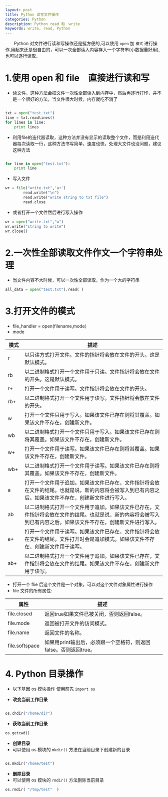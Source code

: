 ```yaml
---
layout: post
title: Python 读写文件操作
categories: Python
description: Python read 和　write
keywords: write, read, Python
---
```


　　Python 对文件进行读和写操作还是挺方便的,可以使用 `open` 加 `模式` 进行操作,用起来还是很自由的，可以一次全部读入内容存入一个字符串(小数据量好用),也可以逐行读取．

# 1.使用 open 和 file　直接进行读和写

* 读文件，这种方法会把文件一次性全部读入到内存中，然后再逐行打印，并不是一个很好的方法，当文件很大时候，内存就吃不消了

```python

txt = open("test.txt")
line = txt.readlines()
for lines in line:  
    print lines

```

* 利用file的迭代器读取，这种方法并没有显示的读取整个文件，而是利用迭代器每次读取一行，这种方法书写简单，速度也快，处理大文件也没问题，建议这种方法


```python

for line in open("test.txt"):  
    print line

```

* 写入文件

```python
wr = file("write.txt",'a+')  
        read.write("\n")  
        read.write("write string to txt file")  
        read.close  
```

* 或者打开一个文件然后进行写入操作

```python
wr = open("write.txt","w")
wr.write("string to write")
wr.close()

```




# 2.一次性全部读取文件作文一个字符串处理

* 当文件内容不大时候，可以一次性全部读取，作为一个大的字符串

```python
all_data = open("test.txt").read( )

```


# 3.打开文件的模式

* file_handler = open(filename,mode）
* mode

| 模式　|                               描述　                                                                                                    |
| ---- | ------------------------------------------------------------------------------------------------------------------------------------- |
| r    |	以只读方式打开文件。文件的指针将会放在文件的开头。这是默认模式。                                                                                |
| rb   |	以二进制格式打开一个文件用于只读。文件指针将会放在文件的开头。这是默认模式。                                                                      |
| r+   |	打开一个文件用于读写。文件指针将会放在文件的开头。                                                                                           |
| rb+  |	以二进制格式打开一个文件用于读写。文件指针将会放在文件的开头。                                                                                 |
| w    |	打开一个文件只用于写入。如果该文件已存在则将其覆盖。如果该文件不存在，创建新文件。                                                                 |
| wb   |	以二进制格式打开一个文件只用于写入。如果该文件已存在则将其覆盖。如果该文件不存在，创建新文件。                                                       |
| w+   |	打开一个文件用于读写。如果该文件已存在则将其覆盖。如果该文件不存在，创建新文件。                                                                   |
| wb+  |	以二进制格式打开一个文件用于读写。如果该文件已存在则将其覆盖。如果该文件不存在，创建新文件。                                                         |
| a	   |    打开一个文件用于追加。如果该文件已存在，文件指针将会放在文件的结尾。也就是说，新的内容将会被写入到已有内容之后。如果该文件不存在，创建新文件进行写入。          |
| ab   |	以二进制格式打开一个文件用于追加。如果该文件已存在，文件指针将会放在文件的结尾。也就是说，新的内容将会被写入到已有内容之后。如果该文件不存在，创建新文件进行写入。 |
| a+   |	打开一个文件用于读写。如果该文件已存在，文件指针将会放在文件的结尾。文件打开时会是追加模式。如果该文件不存在，创建新文件用于读写。                           |
| ab+  | 	以二进制格式打开一个文件用于追加。如果该文件已存在，文件指针将会放在文件的结尾。如果该文件不存在，创建新文件用于读写。                                     |


* 打开一个 flie 后这个文件是一个对象，可以对这个文件对象属性进行操作
* file 文件的所有属性:

| 属性　            |                               描述　       　                  |
| ---------------- | -----------------------------------------------------------  |
| file.closed      |  返回true如果文件已被关闭，否则返回false。                         |
| file.mode	       |   返回被打开文件的访问模式。                                      |
| file.name	       |   返回文件的名称。                                              |
| file.softspace  |   如果用print输出后，必须跟一个空格符，则返回false。否则返回true。     |


# 4. Python 目录操作

* 以下基因 os 模块操作 使用前先 `import os`

* **改变当前工作目录**

```python

os.chdir("/home/dir")
```

* **获取当前工作目录**


```python
os.getcwd()

```


* **创建目录**
* 可以使用 os 模块的 `mkdir()` 方法在当前目录下创建新的目录

```python

os.mkdir("/home/test")
```

* **删除目录**
* 可以使用 os 模块的 `rmdir()` 方法删除当前目录

```python
os.rmdir( "/tmp/test"  )

```




